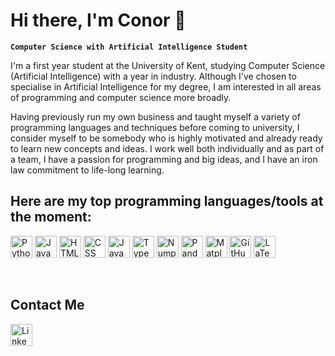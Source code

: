 # Hi there, I'm Conor 👋

**`Computer Science with Artificial Intelligence Student`**

I'm a first year student at the University of Kent, studying Computer Science (Artificial Intelligence) with a year in industry. Although I've chosen to specialise in Artificial Intelligence for my degree, I am interested in all areas of programming and computer science more broadly.

Having previously run my own business and taught myself a variety of programming languages and techniques before coming to university, I consider myself to be somebody who is highly motivated and already ready to learn new concepts and ideas. I work well both individually and as part of a team, I have a passion for programming and big ideas, and I have an iron law commitment to life-long learning.

## Here are my top programming languages/tools at the moment:

<p align="left">
  <img alt="Python" height="35px" src="https://cdn.worldvectorlogo.com/logos/python-5.svg">
  <img alt="Java" height="35px" src="https://cdn.jsdelivr.net/gh/devicons/devicon/icons/java/java-original.svg"/>
  <img alt="HTML" height="35px" src="https://cdn.worldvectorlogo.com/logos/html-1.svg" />
  <img alt="CSS" height="35px" src="https://cdn.worldvectorlogo.com/logos/css-3.svg" />
  <img alt="JavaScript" height="35px" src="https://cdn.worldvectorlogo.com/logos/logo-javascript.svg" />
  <img alt="TypeScript" height="35px" src="https://cdn.worldvectorlogo.com/logos/typescript.svg" />
  <img alt="Numpy" height="35px" src="https://cdn.worldvectorlogo.com/logos/numpy-1.svg"/>
  <img alt="Pandas" height="35px" src="https://cdn.worldvectorlogo.com/logos/pandas.svg"/>
  <img alt="Matplotlib" height="35px" src="https://cdn.worldvectorlogo.com/logos/matplotlib-1.svg"/>
  <img alt="GitHub" height="35px" src="https://cdn.worldvectorlogo.com/logos/github-icon.svg" />
  <img alt="LaTeX" height="35px" src="https://cdn.worldvectorlogo.com/logos/latex.svg" />
</p>

<br/>

## Contact Me

<p>
  <a href="https://www.linkedin.com/in/conor-woollatt-407b7827b/"> <img alt="LinkedIn" height="35px" src="https://cdn.worldvectorlogo.com/logos/linkedin-icon-2.svg">
</p>

<!--

## These are the languages/tools that I would like to improve in:

<img align="left" alt="Rust" height="35px" src="https://logosandtypes.com/wp-content/uploads/2020/08/rust.svg">
<img align="left" alt="C" height="35px" src="https://cdn.worldvectorlogo.com/logos/c-1.svg">
<img align="left" alt="C++" height="35px" src="https://cdn.worldvectorlogo.com/logos/c.svg">
<img align="left" alt="Bulma CSS" height="35px" src="https://cdn.worldvectorlogo.com/logos/bulma.svg" />
<img align="left" alt="Tailwind CSS" height="35px" src="https://cdn.worldvectorlogo.com/logos/tailwind-css-2.svg" />
<img align="left" alt="Node JS" height="35px" src="https://cdn.worldvectorlogo.com/logos/nodejs-1.svg">
<img align="left" alt="Svelte" height="35px" src="https://cdn.worldvectorlogo.com/logos/svelte-1.svg" />
<img align="left" alt="Keras" height="35px" src="https://upload.wikimedia.org/wikipedia/commons/a/ae/Keras_logo.svg">
<img align="left" alt="Docker" height="35px" src="https://cdn.worldvectorlogo.com/logos/docker-4.svg">

-->
